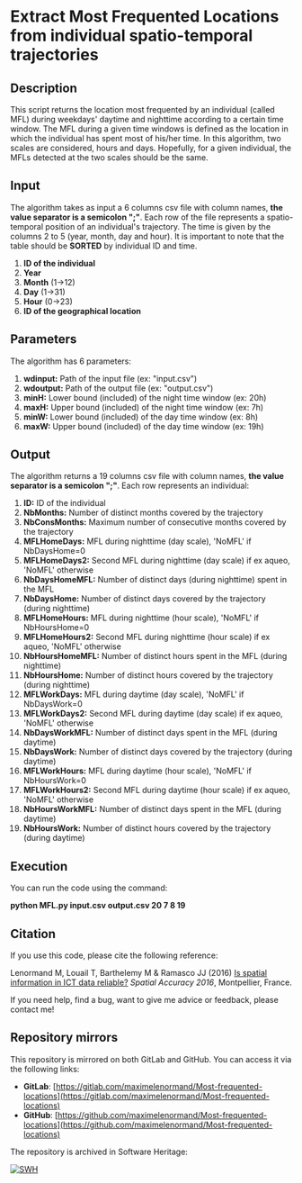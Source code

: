 # Extract Most Frequented Locations from individual spatio-temporal trajectories

## Description

This script returns the location most frequented by an individual (called MFL) 
during  weekdays' daytime and nighttime according to a certain time window. 
The MFL during a given time windows is defined as the  location in which the 
individual has spent most of his/her time. In this algorithm, two scales are 
considered, hours and days. Hopefully, for a given individual, the MFLs 
detected at the two scales should be the same.

## Input

The algorithm takes as input a 6 columns csv file with column names, 
**the value separator is a semicolon ";"**. Each row of the file represents 
a spatio-temporal position of an individual's trajectory. The time is given 
by the columns 2 to 5 (year, month, day and hour). It is important to note that 
the table should be **SORTED** by individual ID and time.

1. **ID of the individual**
2. **Year**
3. **Month** (1->12)
4. **Day** (1->31)
5. **Hour** (0->23)
6. **ID of the geographical location** 

## Parameters
 
The algorithm has 6 parameters:

1. **wdinput:**  Path of the input file (ex: "input.csv")
2. **wdoutput:** Path of the output file (ex: "output.csv")
3. **minH:** Lower bound (included) of the night time window (ex: 20h)
4. **maxH:** Upper bound (included) of the night time window (ex: 7h)
5. **minW:** Lower bound (included) of the day time window (ex: 8h)
6. **maxW:** Upper bound (included) of the day time window (ex: 19h)

## Output

The algorithm returns a 19 columns csv file with column names, 
**the value separator is a semicolon ";"**. Each row represents an individual:

1.  **ID:** ID of the individual
2.  **NbMonths:** Number of distinct months covered by the trajectory
3.  **NbConsMonths:** Maximum number of consecutive months covered by the trajectory 
4.  **MFLHomeDays:** MFL during nighttime (day scale), 'NoMFL' if NbDaysHome=0 
5.  **MFLHomeDays2:** Second MFL during nighttime (day scale) if ex aqueo, 'NoMFL' otherwise  
6.  **NbDaysHomeMFL:** Number of distinct days (during nighttime) spent in the MFL
7.  **NbDaysHome:** Number of distinct days covered by the trajectory (during nighttime)
8.  **MFLHomeHours:** MFL during nighttime (hour scale), 'NoMFL' if NbHoursHome=0
9.  **MFLHomeHours2:** Second MFL during nighttime (hour scale) if ex aqueo, 'NoMFL' otherwise  
10. **NbHoursHomeMFL:** Number of distinct hours spent in the MFL (during nighttime)
11. **NbHoursHome:** Number of distinct hours covered by the trajectory (during nighttime)
12. **MFLWorkDays:** MFL during daytime (day scale), 'NoMFL' if NbDaysWork=0
13. **MFLWorkDays2:** Second MFL during daytime (day scale) if ex aqueo, 'NoMFL' otherwise 
14. **NbDaysWorkMFL:** Number of distinct days spent in the MFL (during daytime)
15. **NbDaysWork:** Number of distinct days covered by the trajectory (during daytime)
16. **MFLWorkHours:** MFL during daytime (hour scale), 'NoMFL' if NbHoursWork=0
17. **MFLWorkHours2:** Second MFL during daytime (hour scale) if ex aqueo, 'NoMFL' otherwise
18. **NbHoursWorkMFL:** Number of distinct days spent in the MFL (during daytime)
19. **NbHoursWork:** Number of distinct hours covered by the trajectory (during daytime)

## Execution

You can run the code using the command:

**python MFL.py input.csv output.csv 20 7 8 19**

## Citation

If you use this code, please cite the following reference:

Lenormand M, Louail T, Barthelemy M & Ramasco JJ (2016) [Is spatial information in ICT data reliable?](https://arxiv.org/abs/1609.03375) 
*Spatial Accuracy 2016*, Montpellier, France.

If you need help, find a bug, want to give me advice or feedback, please contact me!

## Repository mirrors

This repository is mirrored on both GitLab and GitHub. You can access it via the following links:

- **GitLab**: [https://gitlab.com/maximelenormand/Most-frequented-locations](https://gitlab.com/maximelenormand/Most-frequented-locations)  
- **GitHub**: [https://github.com/maximelenormand/Most-frequented-locations](https://github.com/maximelenormand/Most-frequented-locations)  

The repository is archived in Software Heritage:

[![SWH](https://archive.softwareheritage.org/badge/origin/https://github.com/maximelenormand/Most-frequented-locations/)](https://archive.softwareheritage.org/browse/origin/?origin_url=https://github.com/maximelenormand/Most-frequented-locations)



